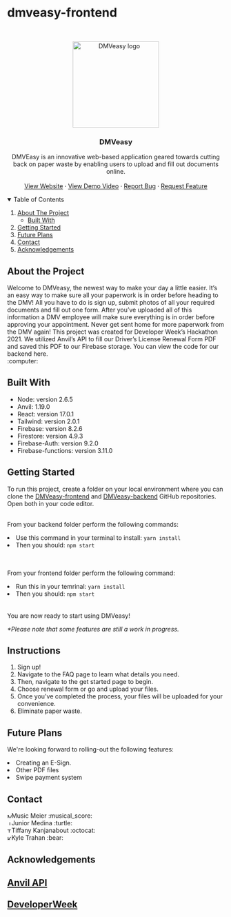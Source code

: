 # dmveasy-frontend

<br />
<p align="center">
  <a href="https://trash-panda-shehacks.web.app/">
    <img src="https://i.imgur.com/s46tITR.png" alt="DMVeasy logo" width="auto" height="200">
  </a>
  <h3 align="center">DMVeasy</h3>
  <p align="center">
    DMVEasy is an innovative web-based application geared towards cutting back on paper waste by enabling users to upload and fill out documents online. 
    <br />
    <br />
    <a href="https://trash-panda-shehacks.web.app/">View Website</a>
    ·
    <a href="https://www.youtube.com/watch?v=-CKjlRJCqoM&feature=youtu.be">View Demo Video</a>
    ·
    <a href="https://github.com/tiffanynk/trash-panda-fe/issues">Report Bug</a>
    ·
    <a href="https://github.com/tiffanynk/trash-panda-fe/issues">Request Feature</a>
  </p>
</p>
<!-- TABLE OF CONTENTS -->
<details open="open">
  <summary>Table of Contents</summary>
  <ol>
    <li>
      <a href="#about-the-project">About The Project</a>
      <ul>
        <li><a href="#built-with">Built With</a></li>
      </ul>
    </li>
    <li>
      <a href="#getting-started">Getting Started</a>
    </li>
    <li><a href="#future-plans">Future Plans</a></li>
    <li><a href="#contact">Contact</a></li>
    <li><a href="#acknowledgements">Acknowledgements</a></li>
  </ol>
</details>

<h2>About the Project</h2>
<p>
  Welcome to DMVeasy, the newest way to make your day a little easier. It’s an easy way to make sure all your paperwork is in order before heading to the DMV! All you have to do is sign up, submit photos of all your required documents and fill out one form. After you’ve uploaded all of this information a DMV employee will make sure everything is in order before approving your appointment. Never get sent home for more paperwork from the DMV again!
  This project was created for Developer Week’s Hackathon 2021. We utilized Anvil’s API to fill our Driver’s License Renewal Form PDF and saved this PDF to our Firebase storage. You can view the code for our backend here.
<br>:computer:</br>
</p>

<h2>Built With</h2>

<ul>
 <li>Node: version 2.6.5</li>
 <li>Anvil: 1.19.0</li>
 <li>React: version 17.0.1</li>
 <li>Tailwind: version 2.0.1</li>
 <li>Firebase: version 8.2.6</li>
 <li>Firestore: version 4.9.3</li>
 <li>Firebase-Auth: version 9.2.0</li>
 <li>Firebase-functions: version 3.11.0</li>
</ul>

<h2>Getting Started</h2>
To run this project, create a folder on your local environment where you can clone the <a href="https://github.com/sydneygold/dmveasy-frontend">DMVeasy-frontend</a> and <a href="https://github.com/MusicMeier/DMVeasy-backend">DMVeasy-backend</a> GitHub repositories. Open both in your code editor.<br><br>

From your backend folder perform the following commands:<br>
<li>Use this command in your terminal to install: <code>yarn install</code></li>
<li>Then you should: <code>npm start</code></li><br></br>

From your frontend folder perform the following command: <br>
<li>Run this in your temrinal: <code>yarn install</code></li>
<li>Then you should: <code>npm start</code></li><br></br>
You are now ready to start using DMVeasy!<br>

<i>*Please note that some features are still a work in progress.</i>

<h2>Instructions</h2>
<ol>
 <li>Sign up!</li>
 <li>Navigate to the FAQ page to learn what details you need.</li>
 <li>Then, navigate to the get started page to begin.</li>
 <li>Choose renewal form or go and upload your files.</li>
 <li>Once you've completed the process, your files will be uploaded for your convenience.</li>
 <li>Eliminate paper waste.</li>
</ol>

<h2>Future Plans</h2>

We're looking forward to rolling-out the following features:
<li>Creating an E-Sign.</li>
<li>Other PDF files</li>
<li>Swipe payment system</li>

 <h2>Contact</h2>
<a href="https://www.linkedin.com/in/musicmeier/"><img src="https://user-images.githubusercontent.com/68958970/97038321-a07f9600-1538-11eb-90f4-baa2d81a0664.png" alt="Music Meier" style="width:10px;height:10px;"></a>Music Meier :musical_score:<br>
<a href="https://www.linkedin.com/in/jrmedina1412/"><img src="https://user-images.githubusercontent.com/68958970/97038321-a07f9600-1538-11eb-90f4-baa2d81a0664.png" alt="Junior Medina" style="width:10px;height:10px;"></a>Junior Medina :turtle:<br>
<a href="https://www.linkedin.com/in/tiffany-kanjanabout"><img src="https://user-images.githubusercontent.com/68958970/97038321-a07f9600-1538-11eb-90f4-baa2d81a0664.png" alt="Tiffany Kanjanabout" style="width:10px;height:10px;"></a>Tiffany Kanjanabout :octocat:<br>
<a href="https://www.linkedin.com/in/kyletrahan/"><img src="https://user-images.githubusercontent.com/68958970/97038321-a07f9600-1538-11eb-90f4-baa2d81a0664.png" alt="Kyle Trahan" style="width:10px;height:10px;"></a>Kyle Trahan :bear:<br>

<h2>Acknowledgements<h2>
  <a href="https://www.useanvil.com/">Anvil API</a>
  <br></br>
  <a href="https://www.developerweek.com/">DeveloperWeek</a>
